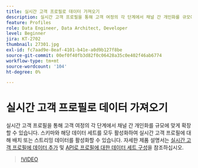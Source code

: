 ```yaml
---
title: 실시간 고객 프로필로 데이터 가져오기
description: 실시간 고객 프로필을 통해 고객 여정의 각 단계에서 채널 간 개인화를 규모에 맞게 확장할 수 있습니다. 스키마와 해당 데이터 세트를 모두 활성화하여 실시간 고객 프로필에 대해 배치 또는 스트리밍 데이터를 활성화할 수 있습니다.
feature: Profiles
role: Data Engineer, Data Architect, Developer
level: Beginner
jira: KT-2702
thumbnail: 27301.jpg
exl-id: fc7aad9e-8eaf-4101-b41e-a0d9b127f8be
source-git-commit: 00ef0f40fb3d82f0c06428a35c0e402f46ab6774
workflow-type: tm+mt
source-wordcount: '104'
ht-degree: 0%

---
```


# 실시간 고객 프로필로 데이터 가져오기

실시간 고객 프로필을 통해 고객 여정의 각 단계에서 채널 간 개인화를 규모에 맞게 확장할 수 있습니다. 스키마와 해당 데이터 세트를 모두 활성화하여 실시간 고객 프로필에 대해 배치 또는 스트리밍 데이터를 활성화할 수 있습니다. 자세한 제품 설명서는 [실시간 고객 프로필에 데이터 추가](https://experienceleague.adobe.com/docs/experience-platform/profile/tutorials/add-profile-data.html) 및 [API로 프로필에 대한 데이터 세트 구성](https://experienceleague.adobe.com/docs/experience-platform/profile/tutorials/dataset-configuration.html)을 참조하십시오.

>[!VIDEO](https://video.tv.adobe.com/v/27301?learn=on)
